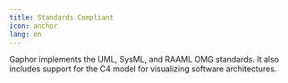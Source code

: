 ```yaml
---
title: Standards Compliant
icon: anchor
lang: en
---
```


Gaphor implements the UML, SysML, and RAAML OMG standards. It also includes
support for the C4 model for visualizing software architectures.
